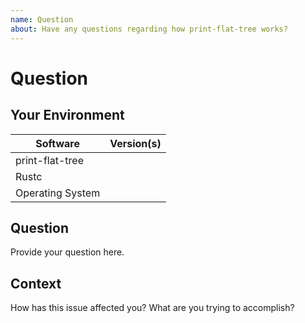 ```yaml
---
name: Question
about: Have any questions regarding how print-flat-tree works?
---
```


# Question
## Your Environment
| Software         | Version(s) |
| ---------------- | ---------- |
| print-flat-tree      |
| Rustc            |
| Operating System |

## Question
Provide your question here.

## Context
How has this issue affected you? What are you trying to accomplish?
